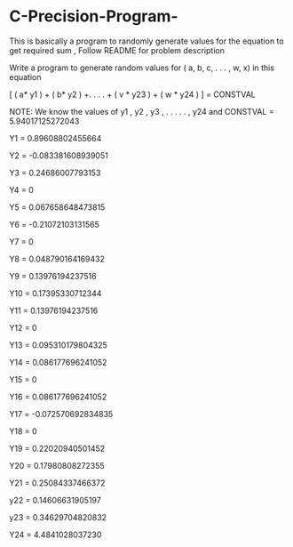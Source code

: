 # C-Precision-Program-
This is basically a program to randomly generate values for the equation to get required sum , Follow README for problem description

Write a program to generate random values for ( a, b, c, . . . , w, x) in this equation

[ ( a* y1 ) + ( b* y2 ) +. . . . + ( v * y23 ) + ( w * y24 ) ] = CONSTVAL

NOTE: We know the values of y1 , y2 , y3 , . . . . . , y24 
and   CONSTVAL  =  5.94017125272043

Y1   =  0.89608802455664  

Y2   = -0.083381608939051 

Y3   =  0.24686007793153 

Y4   =  0

Y5   =  0.067658648473815

Y6   = -0.21072103131565 

Y7   =  0 

Y8   =  0.048790164169432 

Y9   =  0.13976194237516 

Y10  =  0.17395330712344 

Y11  =  0.13976194237516 

Y12  =  0 

Y13  =  0.095310179804325 

Y14  =  0.086177696241052 

Y15  =  0

Y16  =  0.086177696241052 

Y17  = -0.072570692834835 

Y18  =  0 

Y19  =  0.22020940501452 

Y20  =  0.17980808272355 

Y21  =  0.25084337466372 

y22  =  0.14606631905197 

y23  =  0.34629704820832 

Y24  =  4.4841028037230


